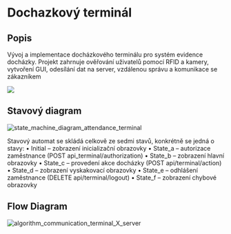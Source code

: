 # Dochazkový terminál 

## Popis
Vývoj a implementace docházkového terminálu pro systém evidence docházky. Projekt zahrnuje ověřování uživatelů pomocí RFID a kamery, vytvoření GUI, odesílání dat na server, vzdálenou správu a komunikace se zákazníkem

![](https://github.com/HonzaAntos/AttendanceSystem/assets/112206462/2f3110b5-fb58-4b11-afe8-03e63e9dbb1e)

## Stavový diagram

![state_machine_diagram_attendance_terminal](https://github.com/HonzaAntos/AttendanceSystem/assets/112206462/9e4932f6-370b-4675-951b-83e81b7a2eff)

Stavový automat se skládá celkově ze sedmi stavů, konkrétně se jedná o stavy:
•	Initial – zobrazení inicializační obrazovky
•	State_a – autorizace zaměstnance (POST api_terminal/authorization)
•	State_b – zobrazení hlavní obrazovky
•	State_c – provedení akce docházky (POST api/terminal/action)
•	State_d – zobrazení vyskakovací obrazovky
•	State_e – odhlášení zaměstnance (DELETE api/terminal/logout)
•	State_f – zobrazení chybové obrazovky

## Flow Diagram
![algorithm_communication_terminal_X_server](https://github.com/HonzaAntos/AttendanceSystem/assets/112206462/fbe94750-c79b-48b9-99f0-ecd0142d3d8f)


